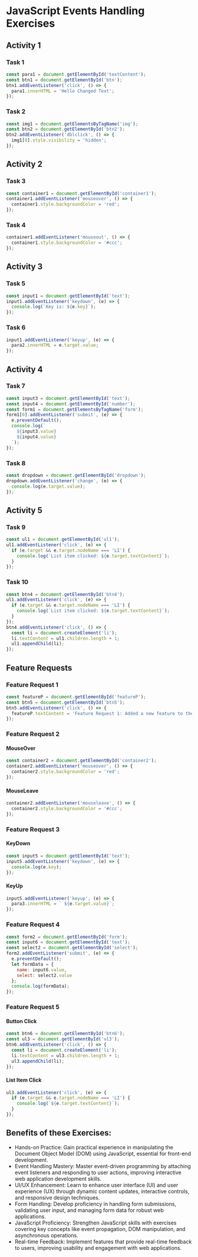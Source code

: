 # JavaScript Events Handling Exercises

## Activity 1

### Task 1
```javascript
const para1 = document.getElementById('textContent');
const btn1 = document.getElementById('btn');
btn1.addEventListener('click', () => {
  para1.innerHTML = 'Hello Changed Text';
});
```

### Task 2
```javascript
const img1 = document.getElementsByTagName('img');
const btn2 = document.getElementById('btn2');
btn2.addEventListener('dblclick', () => {
  img1[0].style.visibility = 'hidden';
});
```

## Activity 2

### Task 3
```javascript
const container1 = document.getElementById('container1');
container1.addEventListener('mouseover', () => {
  container1.style.backgroundColor = 'red';
});
```

### Task 4
```javascript
container1.addEventListener('mouseout', () => {
  container1.style.backgroundColor = '#ccc';
});
```

## Activity 3

### Task 5
```javascript
const input1 = document.getElementById('text');
input1.addEventListener('keydown', (e) => {
  console.log(`Key is: ${e.key}`);
});
```

### Task 6
```javascript
input1.addEventListener('keyup', (e) => {
  para2.innerHTML = e.target.value;
});
```

## Activity 4

### Task 7
```javascript
const input3 = document.getElementById('text');
const input4 = document.getElementById('number');
const form1 = document.getElementsByTagName('form');
form1[0].addEventListener('submit', (e) => {
  e.preventDefault();
  console.log(`
    ${input3.value}
    ${input4.value}
  `);
});
```

### Task 8
```javascript
const dropdown = document.getElementById('dropdown');
dropdown.addEventListener('change', (e) => {
  console.log(e.target.value);
});
```

## Activity 5

### Task 9
```javascript
const ul1 = document.getElementById('ul1');
ul1.addEventListener('click', (e) => {
  if (e.target && e.target.nodeName === 'LI') {
    console.log(`List item clicked: ${e.target.textContent}`);
  }
});
```

### Task 10
```javascript
const btn4 = document.getElementById('btn4');
ul1.addEventListener('click', (e) => {
  if (e.target && e.target.nodeName === 'LI') {
    console.log(`List item clicked: ${e.target.textContent}`);
  }
});
btn4.addEventListener('click', () => {
  const li = document.createElement('li');
  li.textContent = ul1.children.length + 1;
  ul1.appendChild(li);
});
```

## Feature Requests

### Feature Request 1
```javascript
const featureP = document.getElementById('featureP');
const btn5 = document.getElementById('btn5');
btn5.addEventListener('click', () => {
  featureP.textContent = 'Feature Request 1: Added a new feature to the app. Now';
});
```

### Feature Request 2

#### MouseOver
```javascript
const container2 = document.getElementById('container2');
container2.addEventListener('mouseover', () => {
  container2.style.backgroundColor = 'red';
});
```

#### MouseLeave
```javascript
container2.addEventListener('mouseleave', () => {
  container2.style.backgroundColor = '#ccc';
});
```

### Feature Request 3

#### KeyDown
```javascript
const input5 = document.getElementById('text');
input5.addEventListener('keydown', (e) => {
  console.log(e.key);
});
```

#### KeyUp
```javascript
input5.addEventListener('keyup', (e) => {
  para3.innerHTML = ` ${e.target.value}`;
});
```

### Feature Request 4
```javascript
const form2 = document.getElementById('form');
const input6 = document.getElementById('text');
const select2 = document.getElementById('select');
form2.addEventListener('submit', (e) => {
  e.preventDefault();
  let formData = {
    name: input6.value,
    select: select2.value
  };
  console.log(formData);
});
```

### Feature Request 5

#### Button Click
```javascript
const btn6 = document.getElementById('btn6');
const ul3 = document.getElementById('ul3');
btn6.addEventListener('click', () => {
  const li = document.createElement('li');
  li.textContent = ul3.children.length + 1;
  ul3.appendChild(li);
});
```

#### List Item Click
```javascript
ul3.addEventListener('click', (e) => {
  if (e.target && e.target.nodeName === 'LI') {
    console.log(`${e.target.textContent}`);
  }
});
```

## Benefits of these Exercises:

- Hands-on Practice: Gain practical experience in manipulating the Document Object Model (DOM) using JavaScript, essential for front-end development.
- Event Handling Mastery: Master event-driven programming by attaching event listeners and responding to user actions, improving interactive web application development skills.
- UI/UX Enhancement: Learn to enhance user interface (UI) and user experience (UX) through dynamic content updates, interactive controls, and responsive design techniques.
- Form Handling: Develop proficiency in handling form submissions, validating user input, and managing form data for robust web applications.
- JavaScript Proficiency: Strengthen JavaScript skills with exercises covering key concepts like event propagation, DOM manipulation, and asynchronous operations.
- Real-time Feedback: Implement features that provide real-time feedback to users, improving usability and engagement with web applications.
